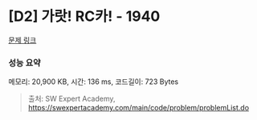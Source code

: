 # [D2] 가랏! RC카! - 1940 

[문제 링크](https://swexpertacademy.com/main/code/problem/problemDetail.do?contestProbId=AV5PjMgaALgDFAUq) 

### 성능 요약

메모리: 20,900 KB, 시간: 136 ms, 코드길이: 723 Bytes



> 출처: SW Expert Academy, https://swexpertacademy.com/main/code/problem/problemList.do